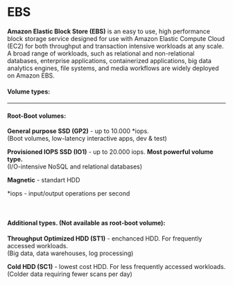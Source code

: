 # EBS

**Amazon Elastic Block Store (EBS)** is an easy to use, high performance block storage service designed for use with Amazon Elastic Compute Cloud (EC2) for both throughput and transaction intensive workloads at any scale. A broad range of workloads, such as relational and non-relational databases, enterprise applications, containerized applications, big data analytics engines, file systems, and media workflows are widely deployed on Amazon EBS.

#### Volume types:

------------
#### **Root-Boot volumes:**
**General purpose SSD (GP2)** - up to 10.000 *iops.<br />
(Boot volumes, low-latency interactive apps, dev & test)

**Provisioned IOPS SSD (IO1)** - up to 20.000 iops. **Most powerful volume type.**<br />
(I/O-intensive NoSQL and relational databases)

**Magnetic** - standart HDD

*iops - input/output operations per second

<br />

#### **Additional types. (Not available as root-boot volume):**
**Throughput Optimized HDD (ST1)** - enchanced HDD. For frequently accessed workloads.<br />
(Big data, data warehouses, log processing)

**Cold HDD (SC1)** - lowest cost HDD. For less frequently accessed workloads.<br />(Colder data requiring fewer scans per day)
